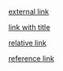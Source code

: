 [external link](https://example.com)

[link with title](https://example.com "this is title")

[relative link](path/to/test.txt)

[reference link][label]

[label]: https://example.com
